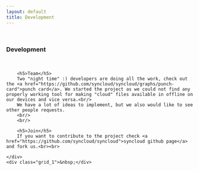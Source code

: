 ```yaml
---
layout: default
title: Development
---
```


<div class="container_12">
    <div class="grid_1">&nbsp;</div>
    <div class="grid_10">
        <h3>Development</h3>
        <br/>

        <h5>Team</h5>
        Two "night time" :) developers are doing all the work, check out the <a href="https://github.com/syncloud/syncloud/graphs/punch-card">punch card</a>. We started the project as we could not find any properly working tool for making "cloud" files available in offline on our devices and vice versa.<br/>
        We have a lot of ideas to implement, but we also would like to see other people requests.
        <br/>
        <br/>

        <h5>Join</h5>
        If you want to contribute to the project check <a href="https://github.com/syncloud/syncloud">syncloud github page</a> and fork us.<br><br>

    </div>
    <div class="grid_1">&nbsp;</div>
</div>

